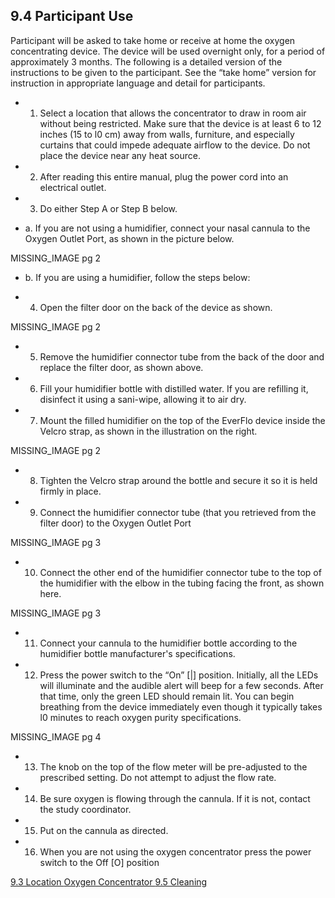 ## 9.4 Participant Use

Participant will be asked to take home or receive at home the oxygen concentrating device.  The device will be used overnight only, for a period of approximately 3 months.  The following is a detailed version of the instructions to be given to the participant.  See the “take home” version for instruction in appropriate language and detail for participants.

 * 1. Select a location that allows the concentrator to draw in room air without being restricted.  Make sure that the device is at least 6 to 12 inches (15 to l0 cm) away from walls, furniture, and especially curtains that could impede adequate airflow to the device. Do not place the device near any heat source. 
 * 2. After reading this entire manual, plug the power cord into an electrical outlet.
 * 3. Do either Step A or Step B below.

  * a. If you are not using a humidifier, connect your nasal cannula to the Oxygen Outlet Port, as shown in the picture below.

MISSING_IMAGE pg 2

  * b. If you are using a humidifier, follow the steps below: 

 * 4. Open the filter door on the back of the device as shown.

MISSING_IMAGE pg 2

 * 5.	Remove the humidifier connector tube from the back of the door and replace the filter door, as shown above.
 * 6. Fill your humidifier bottle with distilled water.  If you are refilling it, disinfect it using a sani-wipe, allowing it to air dry.
 * 7. Mount the filled humidifier on the top of the EverFlo device inside the Velcro strap, as shown in the illustration on the right. 

MISSING_IMAGE pg 2

 * 8. Tighten the Velcro strap around the bottle and secure it so it is held firmly in place.
 * 9. Connect the humidifier connector tube (that you retrieved from the filter door) to the Oxygen Outlet Port  

MISSING_IMAGE pg 3

 * 10. Connect the other end of the humidifier connector tube to the top of the humidifier with the elbow in the tubing facing the front, as shown here. 

MISSING_IMAGE pg 3

 * 11. Connect your cannula to the humidifier bottle according to the humidifier bottle manufacturer's specifications.
 * 12. Press the power switch to the “On” [|] position.  Initially, all the LEDs will illuminate and the audible alert will beep for a few seconds.  After that time, only the green LED should remain lit.  You can begin breathing from the device immediately even though it typically takes l0 minutes to reach oxygen purity specifications. 

MISSING_IMAGE pg 4

 * 13. The knob on the top of the flow meter will be pre-adjusted to the prescribed setting.  Do not attempt to adjust the flow rate.
 * 14. Be sure oxygen is flowing through the cannula. If it is not, contact the study coordinator.
 * 15. Put on the cannula as directed.  
 * 16. When you are not using the oxygen concentrator press the power switch to the Off [O] position


<div class="center">
<div class="btn-group">
  <a href=":pages_path:/manuals/oxygen-concentrator/9-03-location.md" class="btn btn-default">
    <span class="glyphicon glyphicon-chevron-left"></span>
    9.3 Location
  </a>

  <a href=":pages_path:/manuals/oxygen-concentrator" class="btn btn-default">
    <span class="glyphicon glyphicon-chevron-up"></span>
    Oxygen Concentrator
  </a>

  <a href=":pages_path:/manuals/oxygen-concentrator/9-05-cleaning.md" class="btn btn-success">
    9.5 Cleaning
    <span class="glyphicon glyphicon-chevron-right"></span>
  </a>
</div>
</div>